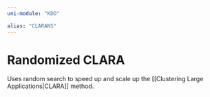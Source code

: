 ```yaml
---
uni-module: "KDD"

alias: "CLARANS"
---
```


# Randomized CLARA

Uses random search to speed up and scale up the [[Clustering Large Applications|CLARA]] method.
